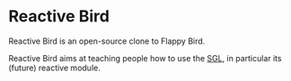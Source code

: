 Reactive Bird
=============

Reactive Bird is an open-source clone to Flappy Bird.

Reactive Bird aims at teaching people how to use the
[SGL](https://github.com/regb/scala-game-library/), in particular
its (future) reactive module.
